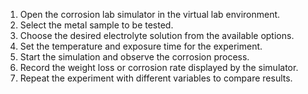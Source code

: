 1. Open the corrosion lab simulator in the virtual lab environment. <br>
2. Select the metal sample to be tested. <br>
3. Choose the desired electrolyte solution from the available options. <br>
4. Set the temperature and exposure time for the experiment. <br>
5. Start the simulation and observe the corrosion process. <br>
6. Record the weight loss or corrosion rate displayed by the simulator. <br>
7. Repeat the experiment with different variables to compare results.

